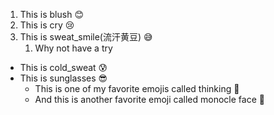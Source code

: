 1. This is blush 😊
2. This is cry 😢
3. This is sweat_smile(流汗黄豆) 😅
   1. Why not have a try
* This is cold_sweat 😰
* This is sunglasses 😎
  * This is one of my favorite emojis called thinking 🤔
  * And this is another favorite emoji called monocle face 🧐
